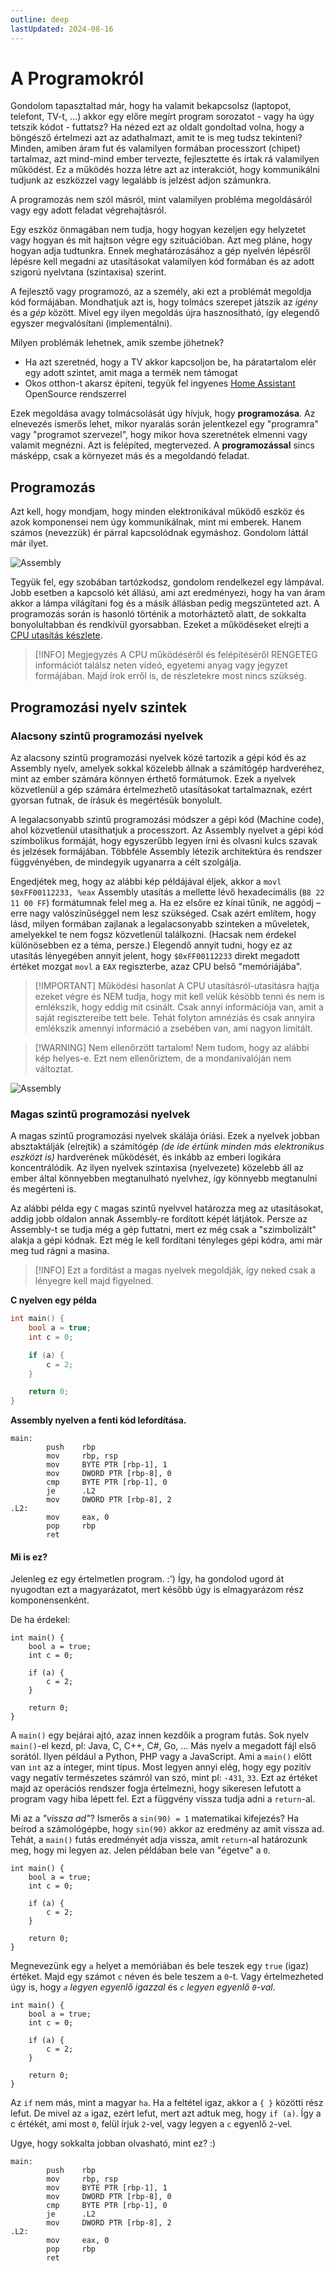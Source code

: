 ```yaml
---
outline: deep
lastUpdated: 2024-08-16
---
```


# A Programokról

Gondolom tapasztaltad már, hogy ha valamit bekapcsolsz (laptopot, telefont, TV-t, ...) akkor egy előre megírt program sorozatot - vagy ha úgy tetszik kódot - futtatsz? Ha nézed ezt az oldalt gondoltad volna, hogy a böngésző értelmezi azt az adathalmazt, amit te is meg tudsz tekinteni? Minden, amiben áram fut és valamilyen formában processzort (chipet) tartalmaz, azt mind-mind ember tervezte, fejlesztette és írtak rá valamilyen működést. Ez a működés hozza létre azt az interakciót, hogy kommunikálni tudjunk az eszközzel vagy legalább is jelzést adjon számunkra.

A programozás nem szól másról, mint valamilyen probléma megoldásáról vagy egy adott feladat végrehajtásról.

Egy eszköz önmagában nem tudja, hogy hogyan kezeljen egy helyzetet vagy hogyan és mit hajtson végre egy szituációban. Azt meg pláne, hogy hogyan adja tudtunkra. Ennek meghatározásához a gép nyelvén lépésről lépésre kell megadni az utasításokat valamilyen kód formában és az adott szigorú nyelvtana (szintaxisa) szerint.

A fejlesztő vagy programozó, az a személy, aki ezt a problémát megoldja kód formájában. Mondhatjuk azt is, hogy tolmács szerepet játszik az _igény_ és a _gép_ között. Mivel egy ilyen megoldás újra hasznosítható, így elegendő egyszer megvalósítani (implementálni).

Milyen problémák lehetnek, amik szembe jöhetnek?

- Ha azt szeretnéd, hogy a TV akkor kapcsoljon be, ha páratartalom elér egy adott szintet, amit maga a termék nem támogat
- Okos otthon-t akarsz építeni, tegyük fel ingyenes [Home Assistant](https://www.home-assistant.io/) OpenSource rendszerrel

Ezek megoldása avagy tolmácsolását úgy hívjuk, hogy **programozása**. Az elnevezés ismerős lehet, mikor nyaralás során jelentkezel egy "programra" vagy "programot szervezel", hogy mikor hova szeretnétek elmenni vagy valamit megnézni. Azt is felépíted, megtervezed. A **programozással** sincs másképp, csak a környezet más és a megoldandó feladat.

## Programozás
Azt kell, hogy mondjam, hogy minden elektronikával működő eszköz és azok komponensei nem úgy kommunikálnak, mint mi emberek. Hanem számos (nevezzük) ér párral kapcsolódnak egymáshoz. Gondolom láttál már ilyet.

![Assembly](../public/img/program/nyak.jpg)

[//]: # (TODO: Írni majd CPU ról valamikor valahol)
Tegyük fel, egy szobában tartózkodsz, gondolom rendelkezel egy lámpával. Jobb esetben a kapcsoló két állású, ami azt eredményezi, hogy ha van áram akkor a lámpa világítani fog és a másik állásban pedig megszünteted azt. A programozás során is hasonló történik a motorháztető alatt, de sokkalta bonyolultabban és rendkívül gyorsabban. Ezeket a működéseket elrejti a [CPU utasítás készlete](https://hu.wikipedia.org/wiki/Utas%C3%ADt%C3%A1sk%C3%A9szlet).

> [!INFO] Megjegyzés
> A CPU működéséről és felépítéséről RENGETEG információt találsz neten videó, egyetemi anyag vagy jegyzet formájában. Majd írok erről is, de részletekre most nincs szükség.

## Programozási nyelv szintek

### Alacsony szintű programozási nyelvek
Az alacsony szintű programozási nyelvek közé tartozik a gépi kód és az Assembly nyelv, amelyek sokkal közelebb állnak a számítógép hardveréhez, mint az ember számára könnyen érthető formátumok. Ezek a nyelvek közvetlenül a gép számára értelmezhető utasításokat tartalmaznak, ezért gyorsan futnak, de írásuk és megértésük bonyolult.

A legalacsonyabb szintű programozási módszer a gépi kód (Machine code), ahol közvetlenül utasíthatjuk a processzort. Az Assembly nyelvet a gépi kód szimbolikus formáját, hogy egyszerűbb legyen írni és olvasni kulcs szavak és jelzések formájában. Többféle Assembly létezik architektúra és rendszer függvényében, de mindegyik ugyanarra a célt szolgálja.

Engedjétek meg, hogy az alábbi kép példájával éljek, akkor a `movl $0xFF00112233, %eax` Assembly utasítás a mellette lévő hexadecimális (`B8 22 11 00 FF`) formátumnak felel meg a. Ha ez elsőre ez kínai tűnik, ne aggódj – erre nagy valószínűséggel nem lesz szükséged. Csak azért említem, hogy lásd, milyen formában zajlanak a legalacsonyabb szinteken a műveletek, amelyekkel te nem fogsz közvetlenül találkozni. (Hacsak nem érdekel különösebben ez a téma, persze.) Elegendő annyit tudni, hogy ez az utasítás lényegében annyit jelent, hogy `$0xFF00112233` direkt megadott értéket mozgat `movl` a `EAX` regiszterbe, azaz CPU belső "memóriájába".

> [!IMPORTANT] Működési hasonlat
A CPU utasításról-utasításra hajtja ezeket végre és NEM tudja, hogy mit kell velük késöbb tenni és nem is emlékszik, hogy eddig mit csinált. Csak annyi információja van, amit a saját regisztereibe tett bele. Tehát folyton amnéziás és csak annyira emlékszik amennyi információ a zsebében van, ami nagyon limitált.

> [!WARNING] Nem ellenőrzött tartalom!
> Nem tudom, hogy az alábbi kép helyes-e. Ezt nem ellenőriztem, de a mondanivalóján nem változtat.

![Assembly](../public/img/program/machine-vs-assembly.jpg)

### Magas szintű programozási nyelvek
A magas szintű programozási nyelvek skálája óriási. Ezek a nyelvek jobban absztaktálják (elrejtik) a számítógép _(de ide értünk minden más elektronikus eszközt is)_ hardverének működését, és inkább az emberi logikára koncentrálódik. Az ilyen nyelvek szintaxisa (nyelvezete) közelebb áll az ember által könnyebben megtanulható nyelvhez, így könnyebb megtanulni és megérteni is.

Az alábbi példa egy `C` magas szintű nyelvvel határozza meg az utasításokat, addig jobb oldalon annak Assembly-re fordított képét látjátok. Persze az Assembly-t se tudja még a gép futtatni, mert ez még csak a "szimbolizált" alakja a gépi kódnak. Ezt még le kell fordítani tényleges gépi kódra, ami már meg tud rágni a masina.

> [!INFO]
> Ezt a fordítást a magas nyelvek megoldják, így neked csak a lényegre kell majd figyelned.

**C nyelven egy példa**
```c
int main() {
    bool a = true;
    int c = 0;

    if (a) {
        c = 2;
    }

    return 0;
}
```

**Assembly nyelven a fenti kód lefordítása.**
```assembly
main:
        push    rbp
        mov     rbp, rsp
        mov     BYTE PTR [rbp-1], 1
        mov     DWORD PTR [rbp-8], 0
        cmp     BYTE PTR [rbp-1], 0
        je      .L2
        mov     DWORD PTR [rbp-8], 2
.L2:
        mov     eax, 0
        pop     rbp
        ret
```


#### Mi is ez?
Jelenleg ez egy értelmetlen program. :') Így, ha gondolod ugord át nyugodtan ezt a magyarázatot, mert később úgy is elmagyarázom rész komponensenként.

De ha érdekel:

```c:line-numbers{1,9,10}
int main() {
    bool a = true;
    int c = 0;

    if (a) {
        c = 2;
    }

    return 0;
}
```

A `main()` egy bejárai ajtó, azaz innen kezdőik a program futás. Sok nyelv `main()`-el kezd, pl: Java, C, C++, C#, Go, ... Más nyelv a megadott fájl első sorától. Ilyen például a Python, PHP vagy a JavaScript. Ami a `main()` előtt van `int` az a integer, mint típus. Most legyen annyi elég, hogy egy pozitív vagy negatív természetes számról van szó,  mint pl: `-431`, `33`. Ezt az értéket majd az operációs rendszer fogja értelmezni, hogy sikeresen lefutott a program vagy hiba lépett fel. Ezt a függvény vissza tudja adni a `return`-al.

Mi az a _"vissza ad"_? Ismerős a `sin(90) = 1` matematikai kifejezés? Ha beírod a számológépbe, hogy `sin(90)` akkor az eredmény az amit vissza ad. Tehát, a `main()` futás eredményét adja vissza, amit `return`-al határozunk meg, hogy mi legyen az. Jelen példában bele van "égetve" a `0`.

```c:line-numbers{2-3}
int main() {
    bool a = true;
    int c = 0;

    if (a) {
        c = 2;
    }

    return 0;
}
```

Megnevezünk egy `a` helyet a memóriában és bele teszek egy `true` (igaz) értéket. Majd egy számot `c` néven és bele teszem a `0`-t. Vagy értelmezheted úgy is, hogy _`a` legyen egyenlő igazzal_ és _`c` legyen egyenlő `0`-val_.

```c:line-numbers{5-7}
int main() {
    bool a = true;
    int c = 0;

    if (a) {
        c = 2;
    }

    return 0;
}
```

Az `if` nem más, mint a magyar `ha`. Ha a feltétel igaz, akkor a `{ }` közötti rész lefut. De mivel az `a` igaz, ezért lefut, mert azt adtuk meg, hogy `if (a)`. Így a c értékét, ami most `0`, felül írjuk `2`-vel, vagy legyen a `c` egyenlő `2`-vel.

Ugye, hogy sokkalta jobban olvasható, mint ez? :)

```assembly
main:
        push    rbp
        mov     rbp, rsp
        mov     BYTE PTR [rbp-1], 1
        mov     DWORD PTR [rbp-8], 0
        cmp     BYTE PTR [rbp-1], 0
        je      .L2
        mov     DWORD PTR [rbp-8], 2
.L2:
        mov     eax, 0
        pop     rbp
        ret
```
